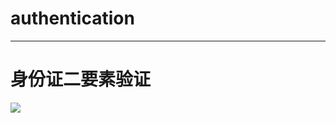 # authentication

---
# 身份证二要素验证  
![](https://github.com/cookiesg/authentication/blob/main/image.png)
